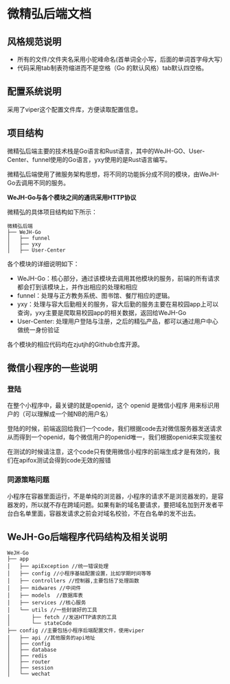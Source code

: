 # 微精弘后端文档 

## 风格规范说明

- 所有的文件/文件夹名采用小驼峰命名(首单词全小写，后面的单词首字母大写）
- 代码采用tab制表符缩进而不是空格（Go 的默认风格）tab默认四空格。

## 配置系统说明

采用了viper这个配置文件库，方便读取配置信息。

## 项目结构

微精弘后端主要的技术栈是Go语言和Rust语言，其中的WeJH-GO、User-Center、funnel使用的Go语言，yxy使用的是Rust语言编写。

微精弘后端使用了微服务架构思想，将不同的功能拆分成不同的模块，由WeJH-Go去调用不同的服务。

**WeJH-Go与各个模块之间的通讯采用HTTP协议**

微精弘的具体项目结构如下所示：
```
微精弘后端
├── WeJH-Go 
│   ├── funnel 
│   ├── yxy 
│   ├── User-Center 
```

各个模块的详细说明如下：

- WeJH-Go：核心部分，通过该模块去调用其他模块的服务，前端的所有请求都会打到该模块上，并作出相应的处理和相应
- funnel：处理与正方教务系统、图书馆、餐厅相应的逻辑。
- yxy：处理与容大后勤相关的服务，容大后勤的服务主要在易校园app上可以查询，yxy主要是爬取易校园app的相关数据，返回给WeJH-Go
- User-Center: 处理用户登陆与注册，之后的精弘产品，都可以通过用户中心做统一身份验证

各个模块的相应代码均在zjutjh的Github仓库开源。

## 微信小程序的一些说明

### 登陆

在整个小程序中，最关键的就是openid，这个 openid 是微信小程序 用来标识用户的（可以理解成一个贼NB的用户名）

登陆的时候，前端返回给我们一个code，我们根据code去对微信服务器发送请求从而得到一个openid，每个微信用户的openid唯一，我们根据openid来实现鉴权

在测试的时候请注意，这个code只有使用微信小程序的前端生成才是有效的，我们在apifox测试会得到code无效的报错

### 同源策略问题

小程序在容器里面运行，不是单纯的浏览器，小程序的请求不是浏览器发的，是容器发的，所以就不存在跨域问题。如果有新的域名要请求，要把域名加到开发者平台白名单里面，容器发请求之前会对域名校验，不在白名单的发不出去。

## WeJH-Go后端程序代码结构及相关说明
```
WeJH-Go
├── app
│   ├── apiException //统一错误处理
│   ├── config //小程序基础配置设置，比如学期时间等等
│   ├── controllers //控制器,主要包括了处理函数
│   ├── midwares //中间件
│   ├── models  //数据库表
│   ├── services //核心服务
│   └── utils //一些封装好的工具
│       ├── fetch //发送HTTP请求的工具
│       └── stateCode
├── config //主要包括小程序后端配置文件，使用viper
│   ├── api //其他服务的api地址
│   ├── config 
│   ├── database 
│   ├── redis 
│   ├── router 
│   ├── session 
│   └── wechat
```